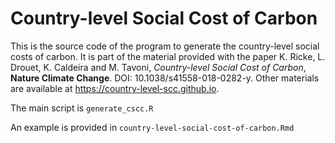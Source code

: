# Country-level Social Cost of Carbon

This is the source code of the program to generate 
the country-level social costs of 
carbon. 
It is part of the material provided with the paper 
K. Ricke, L. Drouet, K. Caldeira and M. Tavoni, 
*Country-level Social Cost of Carbon*,
**Nature Climate Change**.
DOI: 10.1038/s41558-018-0282-y.
Other materials are available at https://country-level-scc.github.io.

The main script is `generate_cscc.R`

An example is provided in `country-level-social-cost-of-carbon.Rmd`

